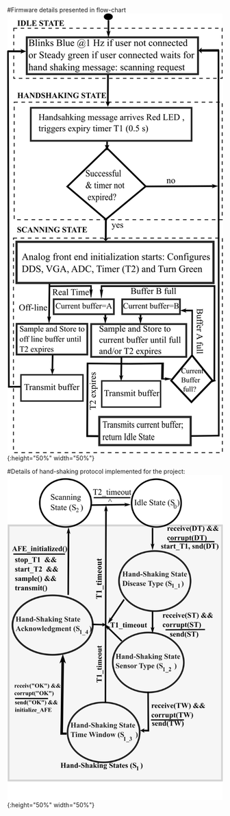 
#Firmware details presented in flow-chart
![Flow chart of the Firmware Implemented](https://github.com/zamansabbir/NSF_Scanner_For_SCC/blob/master/Flowchart3_largeFont2.png){:height="50%" width="50%"}

#Details of hand-shaking protocol implemented for the project: 
![FSM handshaking](https://github.com/zamansabbir/NSF_Scanner_For_SCC/blob/master/Handshaking_Protocols_4_largeFont.png){:height="50%" width="50%"}

